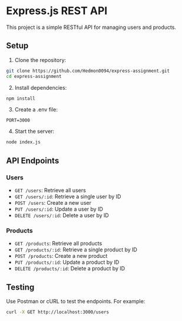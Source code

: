 # Express.js REST API

This project is a simple RESTful API for managing users and products.

## Setup

1. Clone the repository:
```bash
git clone https://github.com/Hedmon0094/express-assignment.git
cd express-assignment
```

2. Install dependencies:
```bash
npm install
```

3. Create a .env file:
```
PORT=3000
```

4. Start the server:
```bash
node index.js
```

## API Endpoints

### Users
- `GET /users`: Retrieve all users
- `GET /users/:id`: Retrieve a single user by ID
- `POST /users`: Create a new user
- `PUT /users/:id`: Update a user by ID
- `DELETE /users/:id`: Delete a user by ID

### Products
- `GET /products`: Retrieve all products
- `GET /products/:id`: Retrieve a single product by ID
- `POST /products`: Create a new product
- `PUT /products/:id`: Update a product by ID
- `DELETE /products/:id`: Delete a product by ID

## Testing

Use Postman or cURL to test the endpoints. For example:

```bash
curl -X GET http://localhost:3000/users
